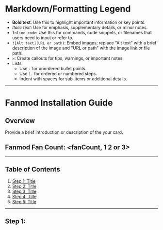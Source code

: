 # Markdown/Formatting Legend
- **Bold text**: Use this to highlight important information or key points.
- _Italic text_: Use for emphasis, supplementary details, or minor notes.
- `Inline code`: Use this for commands, code snippets, or filenames that users need to input or refer to.
- `![Alt text](URL or path)`: Embed images; replace "Alt text" with a brief description of the image and "URL or path" with the image link or file path.
- `>`: Create callouts for tips, warnings, or important notes.
- Lists:
  - Use `-` for unordered bullet points.
  - Use `1.` for ordered or numbered steps.
  - Indent with spaces for sub-items or additional details.

---

# <Name of your Graphics Card> Fanmod Installation Guide

## Overview
Provide a brief introduction or description of the your card.

## Fanmod Fan Count: <fanCount, 1 2 or 3>

---

## Table of Contents
1. [Step 1: Title](#step-1-title)
2. [Step 2: Title](#step-2-title)
3. [Step 3: Title](#step-3-title)
4. [Step 4: Title](#step-4-title)
5. [Step 5: Title](#step-5-title)

---

## Step 1: <Title>

<Image 1>

### Instructions:
1. _Describe the first action to take in detail._
2. _Include any tips or details users might need._

### Tools and Materials Needed:
- **List all required tools and materials.**


---

## Step 2: <Title>

<Image 2>

### Instructions:
1. _Describe the actions required._
2. _Provide additional details if necessary._

### Tools and Materials Needed:
- **List all required tools and materials.**


---

## Step 3: <Title>

<Image 3>

### Instructions:
1. _Describe the actions required._
2. _Provide additional details if necessary._

### Tools and Materials Needed:
- **List all required tools and materials.**


---

## Step 4: <Title>

<Image 4>

### Instructions:
1. _Describe the actions required._
2. _Provide additional details if necessary._

### Tools and Materials Needed:
- **List all required tools and materials.**


---

## Step 5: <Title>

<Image 5>

### Instructions:
1. _Describe the actions required._
2. _Provide additional details if necessary._

### Tools and Materials Needed:
- **List all required tools and materials.**


---

> ⚠️ **Warning**: <Highlight potential pitfalls or important precautions.>
> 💡 **Tip**: <Add helpful hints or insights here.>
